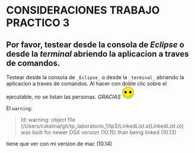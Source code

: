 # CONSIDERACIONES TRABAJO PRACTICO 3
## Por favor, testear desde la consola de _Eclipse_ o desde la _terminal_ abriendo la aplicacion a traves de comandos.

Testear desde la consola de `_Eclipse_` o desde la `_terminal_` abriendo la aplicacion a traves de comandos. Al hacer con doble clic sobre el ejecutable, no se listan las personas. _GRACIAS_ 
![alt text](https://github.com/catahache/tp_laboratorio_1/blob/master/tp3/images/smiley.png "_GRACIAS_ ")

El `warning`:   
> ld: warning: object file (/Users/catalina/git/tp_laboratorio_1/tp3/LinkedList.a(LinkedList.o)) was built for newer OSX version (10.15) than being linked (10.13)  

tiene que ver con mi version de mac (10.14)


